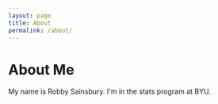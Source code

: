 ```yaml
---
layout: page
title: About
permalink: /about/
---
```


# About Me

My name is Robby Sainsbury. I'm in the stats program at BYU.
